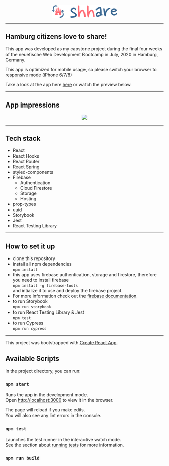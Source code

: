 <div align="center">
  <img src="./public/logo.svg"
     height="40px"/>
</div>

---

## Hamburg citizens love to share!

This app was developed as my capstone project during the final four weeks of the neuefische Web Development Bootcamp in July, 2020 in Hamburg, Germany.

This app is optimized for mobile usage, so please switch your browser to responsive mode (iPhone 6/7/8)

Take a look at the app here [here](https://shhare.web.app/) or watch the preview below.

---

## App impressions

<div align="center">
  <img src="./public/img/mariuccia_zimmermann_shhare.gif"
     height="375px"/>
</div>

---

## Tech stack

- React
- React Hooks
- React Router
- React Spring
- styled-components
- Firebase
  - Authentication
  - Cloud Firestore
  - Storage
  - Hosting
- prop-types
- uuid
- Storybook
- Jest
- React Testing Library
<!-- - Cypress -->

---

## How to set it up

- clone this repository
- install all npm dependencies  
   `npm install`
- this app uses firebase authentication, storage and firestore, therefore you need to install firebase  
  `npm install -g firebase-tools`  
  and intialize it to use and deploy the firebase project.
- For more information check out the [firebase documentation](https://firebase.google.com/docs).
- to run Storybook  
  `npm run storybook`
- to run React Testing Library & Jest  
  `npm test`
- to run Cypress  
  `npm run cypress`

---

This project was bootstrapped with [Create React App](https://github.com/facebook/create-react-app).

## Available Scripts

In the project directory, you can run:

### `npm start`

Runs the app in the development mode.<br />
Open [http://localhost:3000](http://localhost:3000) to view it in the browser.

The page will reload if you make edits.<br />
You will also see any lint errors in the console.

### `npm test`

Launches the test runner in the interactive watch mode.<br />
See the section about [running tests](https://facebook.github.io/create-react-app/docs/running-tests) for more information.

### `npm run build`
